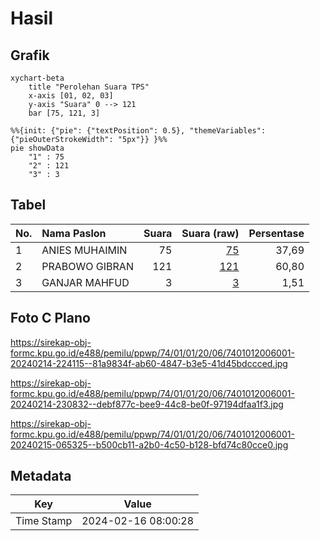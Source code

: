 # Hasil

## Grafik

```mermaid
xychart-beta
    title "Perolehan Suara TPS"
    x-axis [01, 02, 03]
    y-axis "Suara" 0 --> 121
    bar [75, 121, 3]
```

```mermaid
%%{init: {"pie": {"textPosition": 0.5}, "themeVariables": {"pieOuterStrokeWidth": "5px"}} }%%
pie showData
    "1" : 75
    "2" : 121
    "3" : 3
```

## Tabel

| No. | Nama Paslon    | Suara | Suara (raw) | Persentase |
|:--- |:-------------- | -----:| -----------:| ----------:|
| 1   | ANIES MUHAIMIN | 75    | [75][p-1]   | 37,69      |
| 2   | PRABOWO GIBRAN | 121   | [121][p-2]  | 60,80      |
| 3   | GANJAR MAHFUD  | 3     | [3][p-3]    | 1,51       |


[p-1]: https://github.com/gigit-pemilu/pemilu-2024-74-sulawesi-tenggara/blob/main/pilpres/hitung-suara/sub/74-sulawesi-tenggara/sub/01-kolaka/sub/01-wundulako/sub/2006-towua/sub/001-tps/sub/paslon-1.txt
[p-2]: https://github.com/gigit-pemilu/pemilu-2024-74-sulawesi-tenggara/blob/main/pilpres/hitung-suara/sub/74-sulawesi-tenggara/sub/01-kolaka/sub/01-wundulako/sub/2006-towua/sub/001-tps/sub/paslon-2.txt
[p-3]: https://github.com/gigit-pemilu/pemilu-2024-74-sulawesi-tenggara/blob/main/pilpres/hitung-suara/sub/74-sulawesi-tenggara/sub/01-kolaka/sub/01-wundulako/sub/2006-towua/sub/001-tps/sub/paslon-3.txt

## Foto C Plano

https://sirekap-obj-formc.kpu.go.id/e488/pemilu/ppwp/74/01/01/20/06/7401012006001-20240214-224115--81a9834f-ab60-4847-b3e5-41d45bdccced.jpg

https://sirekap-obj-formc.kpu.go.id/e488/pemilu/ppwp/74/01/01/20/06/7401012006001-20240214-230832--debf877c-bee9-44c8-be0f-97194dfaa1f3.jpg

https://sirekap-obj-formc.kpu.go.id/e488/pemilu/ppwp/74/01/01/20/06/7401012006001-20240215-065325--b500cb11-a2b0-4c50-b128-bfd74c80cce0.jpg


## Metadata

| Key        | Value               |
| ---------- | ------------------- |
| Time Stamp | 2024-02-16 08:00:28 |



